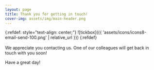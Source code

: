 ```yaml
---
layout: page
title: Thank you for getting in touch!
cover-img: assets/img/main-header.png 
---
```


{:refdef: style="text-align: center;"}
![tickbox]({{ 'assets/icons/icons8-email-send-100.png' | relative_url }})
{:refdef}
<br/>
<br/>
We appreciate you contacting us. One of our colleagues will get back in touch with you soon!

Have a great day!
